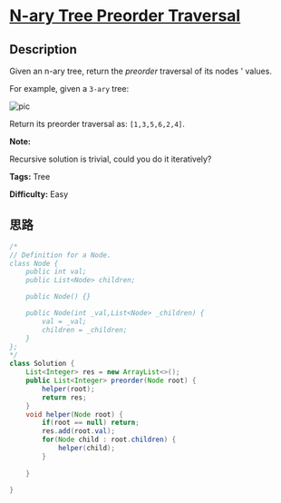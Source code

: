 # [N-ary Tree Preorder Traversal][title]

## Description

Given an n-ary tree, return the _preorder_ traversal of its nodes ' values.

For example, given a `3-ary` tree:

![pic](https://assets.leetcode.com/uploads/2018/10/12/narytreeexample.png)

Return its preorder traversal as: `[1,3,5,6,2,4]`.

**Note:**

Recursive solution is trivial, could you do it iteratively?

**Tags:** Tree

**Difficulty:** Easy

## 思路

``` java
/*
// Definition for a Node.
class Node {
    public int val;
    public List<Node> children;

    public Node() {}

    public Node(int _val,List<Node> _children) {
        val = _val;
        children = _children;
    }
};
*/
class Solution {
    List<Integer> res = new ArrayList<>();
    public List<Integer> preorder(Node root) {
        helper(root);
        return res;
    }
    void helper(Node root) {
        if(root == null) return;
        res.add(root.val);
        for(Node child : root.children) {
            helper(child);
        }
        
    }
    
}
```

[title]: https://leetcode.com/problems/n-ary-tree-preorder-traversal
